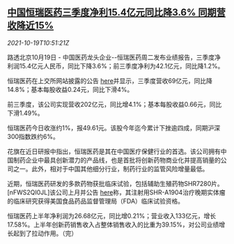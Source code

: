 <!--1634641263000-->
[中国恒瑞医药三季度净利15.4亿元同比降3.6% 同期营收降近15%](https://cn.reuters.com/article/china-hengrui-q3-profit-1019-idCNKBS2H9139)
------

<div><i>2021-10-19T10:51:21Z</i></div><p>路透北京10月19日 - 中国医药龙头企业--恒瑞医药周二发布业绩报告，三季度净利润15.4亿元人民币，同比下降3.6%；前三季度净利为42.1亿元，同比降1.2%。</p><p>恒瑞医药在上交所网站披露的公告 <a href="http://static.sse.com.cn/disclosure/listedinfo/announcement/c/new/2021-10-20/600276_20211020_1_Jsl9XslZ.pdf">here</a>并显示，三季度营收69亿元，同比降14.8%；基本每股收益0.24元，同比下滑4%。</p><p>前三季度，该公司实现营收202亿元，同比增4.1%；基本每股收益0.66元，同比下滑1.49%。</p><p>恒瑞医药今日收涨约1%，报49.61元。该股今年迄今累计下挫逾四成，同期沪深300指数跌约6%。</p><p>花旗在近日研报中指出，恒瑞医药是其在中国医疗保健行业的首选。该公司拥有中国制药企业中最具创新潜力的产品线，也是首批将创新药物商业化并提高销量的公司之一。此外，相对于中国其他细分行业，制药行业的监管风险增量最低。</p><p>近期，恒瑞医药研发的多款药物获批临床试验，包括辅助生殖药物SHR7280片。[nFWS2QI0JL]该公司上月并公告 <a href="http://static.sse.com.cn/disclosure/listedinfo/announcement/c/new/2021-09-25/600276_20210925_2_tgV21XmV.pdf">here</a>称，其注射用SHR-A1904治疗晚期实体瘤的临床研究获得美国食品药品监督管理局（FDA）临床试验资格。</p><p>恒瑞医药上半年净利润为26.68亿元，同比增0.21%；营业收入133亿元，增长17.58%。上半年创新药销售收入占整体销售收入的比重为39.15%，对公司业绩增长起到了拉动作用。（完）</p>
